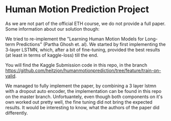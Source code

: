 # Human Motion Prediction Project

As we are not part of the official ETH course, we do not provide a full paper. Some information about our solution though:

We tried to re-implement the "Learning Human Motion Models for Long-term Predictions" (Partha Ghosh et. al). We started by first implementing the 3-layer LSTMN, which, after a bit of fine-tuning, provided the best results (at least in terms of kaggle-loss) till the end.

You will find the Kaggle Submission code in this repo, in the branch https://github.com/heitzjon/humanmotionprediction/tree/feature/train-on-valid.

We managed to fully implement the paper, by combining a 3 layer lstmn with a dropout auto encoder, the implementation can be found in this repo on the master branch. Unfortuantely, even though both components on it's own worked out pretty well, the fine tuning did not bring the expected results. It would be interesting to know, what the authors of the paper did differently.



